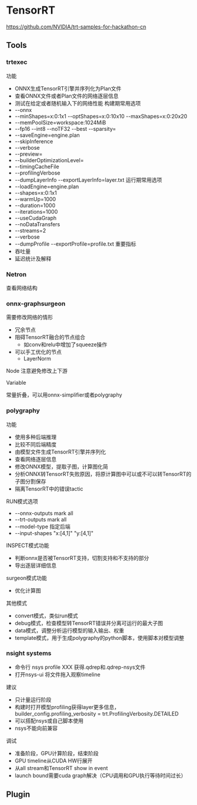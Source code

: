 # TensorRT
https://github.com/NVIDIA/trt-samples-for-hackathon-cn

## Tools
### trtexec
功能
+ ONNX生成TensorRT引擎并序列化为Plan文件
+ 查看ONNX文件或者Plan文件的网络逐层信息
+ 测试在给定或者随机输入下的网络性能
构建期常用选项
+ --onnx
+ --minShapes=x:0:1x1 --optShapes=x:0:10x10 --maxShapes=x:0:20x20
+ --memPoolSize=workspace:1024MiB
+ --fp16 --int8 --noTF32 --best --sparsity= 
+ --saveEngine=engine.plan
+ --skipInference
+ --verbose
+ --preview=
+ --builderOptimizationLevel=
+ --timingCacheFile
+ --profilingVerbose
+ --dumpLayerInfo --exportLayerInfo=layer.txt
运行期常用选项
+ --loadEngine=engine.plan
+ --shapes=x:0:1x1
+ --warmUp=1000
+ --duration=1000
+ --iterations=1000
+ --useCudaGraph
+ --noDataTransfers
+ --streams=2
+ --verbose
+ --dumpProfile --exportProfile=profile.txt
重要指标
+ 吞吐量
+ 延迟统计及解释

### Netron
查看网络结构

### onnx-graphsurgeon
需要修改网络的情形
+ 冗余节点
+ 阻碍TensorRT融合的节点组合
  + 如conv和relu中增加了squeeze操作
+ 可以手工优化的节点
  + LayerNorm

Node 注意避免修改上下游

Variable 

常量折叠，可以用onnx-simplifier或者polygraphy

### polygraphy
功能
+ 使用多种后端推理
+ 比较不同后端精度
+ 由模型文件生成TensorRT引擎并序列化
+ 查看网络逐层信息
+ 修改ONNX模型，提取子图，计算图化简
+ 分析ONNX转TensorRT失败原因，将原计算图中可以或不可以转TensorRT的子图分割保存
+ 隔离TensorRT中的错误tactic

RUN模式选项
+ --onnx-outputs mark all
+ --trt-outputs mark all  
+ --model-type 指定后端
+ --input-shapes "x:[4,1]" "y:[4,1]"

INSPECT模式功能
+ 判断onnx是否被TensorRT支持，切割支持和不支持的部分
+ 导出逐层详细信息

surgeon模式功能
+ 优化计算图

其他模式
+ convert模式，类似run模式
+ debug模式，检查模型转TensorRT错误并分离可运行的最大子图
+ data模式，调整分析运行模型的输入输出、权重
+ template模式，用于生成polygraphy的python脚本，使用脚本对模型调整
  
### nsight systems
+ 命令行 nsys profile XXX 获得.qdrep和.qdrep-nsys文件
+ 打开nsys-ui 将文件拖入观察timeline

建议
+ 只计量运行阶段
+ 构建时打开模型profiling获得layer更多信息，builder_config.profiling_verbosity = trt.ProfilingVerbosity.DETAILED
+ 可以搭配nsys或自己脚本使用
+ nsys不能向前兼容

调试
+ 准备阶段，GPU计算阶段，结束阶段
+ GPU timeline从CUDA HW行展开
+ 从all stream和TensorRT show in event
+ launch bound需要cuda graph解决（CPU调用和GPU执行等待时间过长）

## Plugin
